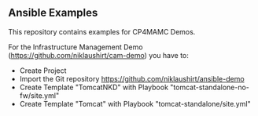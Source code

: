 
Ansible Examples
----------------

This repository contains examples for CP4MAMC Demos.

For the Infrastructure Management Demo (https://github.com/niklaushirt/cam-demo)
you have to:

* Create Project 
* Import the Git repository https://github.com/niklaushirt/ansible-demo
* Create Template "TomcatNKD" with Playbook  "tomcat-standalone-no-fw/site.yml"
* Create Template "Tomcat" with Playbook  "tomcat-standalone/site.yml"
